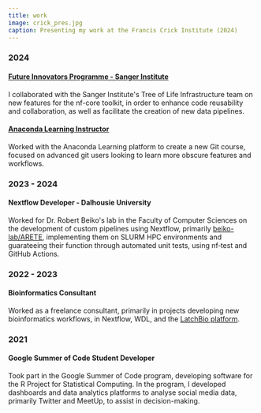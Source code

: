 ```yaml
---
title: work
image: crick_pres.jpg
caption: Presenting my work at the Francis Crick Institute (2024)
---
```


<h3>2024</h3>

<div class="exp">
<h4><a href="https://www.linkedin.com/company/biodev-network/" target="_blank">Future Innovators Programme - Sanger Institute</a></h4>

I collaborated with the Sanger Institute's Tree of Life Infrastructure team on new features for the nf-core toolkit,
in order to enhance code reusability and collaboration, as well as facilitate the creation of new data pipelines.

</div>

<div class="exp">

<h4><a href="https://learning.anaconda.cloud/version-control-with-git" target="_blank">Anaconda Learning Instructor</a></h4>

Worked with the Anaconda Learning platform to create a new Git course, focused on advanced git users looking to learn more
obscure features and workflows.

</div>

<h3>2023 - 2024</h3>

<div class="exp">

<h4>Nextflow Developer - Dalhousie University</h4>

Worked for Dr. Robert Beiko's lab in the Faculty of Computer Sciences on the development of custom pipelines using Nextflow, primarily <a href="https://github.com/beiko-lab/arete/" target="_blank">beiko-lab/ARETE</a>, implementing them on SLURM HPC environments and guarateeing their function through automated unit tests, using nf‑test and GitHub Actions.

</div>

<h3>2022 - 2023</h3>

<div class="exp">

<h4>Bioinformatics Consultant</h4>

Worked as a freelance consultant, primarily in projects developing new bioinformatics workflows, in Nextflow, WDL, and the <a href="latch.bio" target="_blank">LatchBio platform</a>.

</div>

<h3>2021</h3>

<div class="exp">

<h4>Google Summer of Code Student Developer</h4>

Took part in the Google Summer of Code program, developing software for the R Project for Statistical Computing.
In the program, I developed dashboards and data analytics platforms to analyse social media data, primarily Twitter and MeetUp,
to assist in decision-making.

</div>
